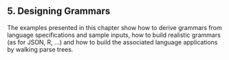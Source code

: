 ﻿## 5. Designing Grammars

The examples presented in this chapter show how to derive grammars from language specifications and sample inputs, how to build realistic grammars (as for JSON, R, ...) and how to build the associated language applications by walking parse trees.